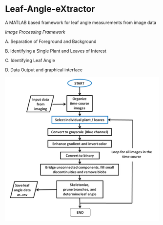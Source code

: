 # Leaf-Angle-eXtractor
A MATLAB based framework for leaf angle measurements from image data

*Image Processing Framework*

A. Separation of Foreground and Background

B. Identifying a Single Plant and Leaves of Interest

C. Identifying Leaf Angle 

D. Data Output and graphical interface

![Image of LAX Flowchart](Flowchart.png)


